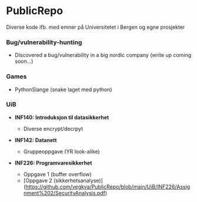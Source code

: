 # PublicRepo
Diverse kode ifb. med emner på Universitetet i Bergen og egne prosjekter


### Bug/vulnerability-hunting
  - Discovered a bug/vulnerability in a big nordic company (write up coming soon...)


### Games
  - PythonSlange (snake laget med python)


### UiB
  - **INF140: Introduksjon til datasikkerhet**
    - Diverse encrypt/decrpyt
      
  - **INF142: Datanett**
    - Gruppeoppgave (YR look-alike)
  
  - **INF226: Programvaresikkerhet**
    - Oppgave 1 (buffer overflow)
    - [Oppgave 2 (sikkerhetsanalyse)] (https://github.com/vegkva/PublicRepo/blob/main/UiB/INF226/Assignment%202/SecurityAnalysis.pdf)
